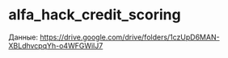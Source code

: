 # alfa_hack_credit_scoring
Данные: https://drive.google.com/drive/folders/1czUpD6MAN-XBLdhvcpqYh-o4WFGWilJ7